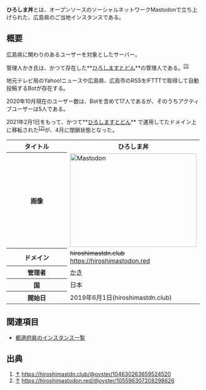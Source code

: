<div>

**ひろしま丼**とは、オープンソースのソーシャルネットワークMastodonで立ち上げられた、広島県のご当地インスタンスである。  
  

## 概要

広島県に関わりのあるユーザーを対象としたサーバー。  

管理人かき氏は、かつて存在した**[ひろしますとどん](/%E3%81%B2%E3%82%8D%E3%81%97%E3%81%BE%E3%81%99%E3%81%A8%E3%81%A9%E3%82%93 "ひろしますとどん")**の管理人である。<sup>[\[1\]](#cite_note-1)</sup>  
  
地元テレビ局のYahoo!ニュースや広島県、広島市のRSSをIFTTTで取得して自動投稿するBotが存在する。  
  
2020年10月現在のユーザー数は、Botを含めて17人であるが、そのうちアクティブユーザーは5人である。  
  
2021年2月1日をもって、かつて**[ひろしますとどん](/%E3%81%B2%E3%82%8D%E3%81%97%E3%81%BE%E3%81%99%E3%81%A8%E3%81%A9%E3%82%93 "ひろしますとどん")** で運用してたドメイン上に移転された<sup>[\[2\]](#cite_note-2)</sup>が、4月に閉鎖状態となった。

<table>
<colgroup>
<col style="width: 50%" />
<col style="width: 50%" />
</colgroup>
<tbody>
<tr class="header">
<th>タイトル</th>
<th><strong>ひろしま丼</strong></th>
</tr>

<tr class="odd">
<th>画像</th>
<td><a href="/%E3%83%95%E3%82%A1%E3%82%A4%E3%83%AB:File.png" title="Mastodon"><img src="/images/b/b0/File.png" width="330" height="244" alt="Mastodon" /></a></td>
</tr>
<tr class="even">
<th scope="row">ドメイン</th>
<td><del>hiroshimastdn.club</del><br />
<a href="https://hiroshimastodon.red" rel="nofollow">https://hiroshimastodon.red</a></td>
</tr>
<tr class="odd">
<th scope="row">管理者</th>
<td><a href="https://hiroshimastodon.red/@oyster" rel="nofollow">かき</a></td>
</tr>
<tr class="even">
<th scope="row">国</th>
<td>日本</td>
</tr>
<tr class="odd">
<th scope="row">開始日</th>
<td>2019年6月1日(hiroshimastdn.club)</td>
</tr>
</tbody>
</table>

  

## 関連項目

-   [都道府県のインスタンス一覧](/%E9%83%BD%E9%81%93%E5%BA%9C%E7%9C%8C%E3%81%AE%E3%82%A4%E3%83%B3%E3%82%B9%E3%82%BF%E3%83%B3%E3%82%B9%E4%B8%80%E8%A6%A7 "都道府県のインスタンス一覧")

## 出典

<div>

1.  [↑](#cite_ref-1) <a href="https://hiroshimastdn.club/@oyster/104630263659524520" rel="nofollow">https://hiroshimastdn.club/@oyster/104630263659524520</a>
2.  [↑](#cite_ref-2) <a href="https://hiroshimastodon.red/@oyster/105596307208298626" rel="nofollow">https://hiroshimastodon.red/@oyster/105596307208298626</a>

</div>

</div>
